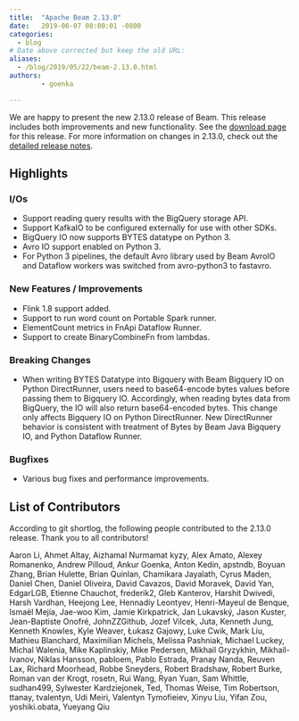 ```yaml
---
title:  "Apache Beam 2.13.0"
date:   2019-06-07 00:00:01 -0800
categories:
  - blog
# Date above corrected but keep the old URL:
aliases:
  - /blog/2019/05/22/beam-2.13.0.html
authors:
        - goenka

---
```

<!--
Licensed under the Apache License, Version 2.0 (the "License");
you may not use this file except in compliance with the License.
You may obtain a copy of the License at

http://www.apache.org/licenses/LICENSE-2.0

Unless required by applicable law or agreed to in writing, software
distributed under the License is distributed on an "AS IS" BASIS,
WITHOUT WARRANTIES OR CONDITIONS OF ANY KIND, either express or implied.
See the License for the specific language governing permissions and
limitations under the License.
-->

We are happy to present the new 2.13.0 release of Beam. This release includes both improvements and new functionality.
See the [download page](/get-started/downloads/#2130-2019-05-21) for this release.<!--more-->
For more information on changes in 2.13.0, check out the
[detailed release notes](https://jira.apache.org/jira/secure/ReleaseNote.jspa?projectId=12319527&version=12345166).

## Highlights

### I/Os

* Support reading query results with the BigQuery storage API.
* Support KafkaIO to be configured externally for use with other SDKs.
* BigQuery IO now supports BYTES datatype on Python 3.
* Avro IO support enabled on Python 3.
* For Python 3 pipelines, the default Avro library used by Beam AvroIO and Dataflow workers was switched from avro-python3 to fastavro.


### New Features / Improvements

* Flink 1.8 support added.
* Support to run word count on Portable Spark runner.
* ElementCount metrics in FnApi Dataflow Runner.
* Support to create BinaryCombineFn from lambdas.


### Breaking Changes
* When writing BYTES Datatype into Bigquery with Beam Bigquery IO on Python DirectRunner, users need to base64-encode bytes values before passing them to Bigquery IO. Accordingly, when reading bytes data from BigQuery, the IO will also return base64-encoded bytes. This change only affects Bigquery IO on Python DirectRunner. New DirectRunner behavior is consistent with treatment of Bytes by Beam Java Bigquery IO, and Python Dataflow Runner.


### Bugfixes

* Various bug fixes and performance improvements.

## List of Contributors

According to git shortlog, the following people contributed to the 2.13.0 release. Thank you to all contributors!

Aaron Li, Ahmet Altay, Aizhamal Nurmamat kyzy, Alex Amato, Alexey Romanenko,
Andrew Pilloud, Ankur Goenka, Anton Kedin, apstndb, Boyuan Zhang, Brian Hulette,
Brian Quinlan, Chamikara Jayalath, Cyrus Maden, Daniel Chen, Daniel Oliveira,
David Cavazos, David Moravek, David Yan, EdgarLGB, Etienne Chauchot, frederik2,
Gleb Kanterov, Harshit Dwivedi, Harsh Vardhan, Heejong Lee, Hennadiy Leontyev,
Henri-Mayeul de Benque, Ismaël Mejía, Jae-woo Kim, Jamie Kirkpatrick, Jan Lukavský,
Jason Kuster, Jean-Baptiste Onofré, JohnZZGithub, Jozef Vilcek, Juta, Kenneth Jung,
Kenneth Knowles, Kyle Weaver, Łukasz Gajowy, Luke Cwik, Mark Liu, Mathieu Blanchard,
Maximilian Michels, Melissa Pashniak, Michael Luckey, Michal Walenia, Mike Kaplinskiy,
Mike Pedersen, Mikhail Gryzykhin, Mikhail-Ivanov, Niklas Hansson, pabloem,
Pablo Estrada, Pranay Nanda, Reuven Lax, Richard Moorhead, Robbe Sneyders,
Robert Bradshaw, Robert Burke, Roman van der Krogt, rosetn, Rui Wang, Ryan Yuan,
Sam Whittle, sudhan499, Sylwester Kardziejonek, Ted, Thomas Weise, Tim Robertson,
ttanay, tvalentyn, Udi Meiri, Valentyn Tymofieiev, Xinyu Liu, Yifan Zou,
yoshiki.obata, Yueyang Qiu
